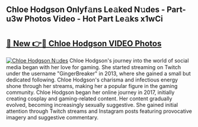 ## Chloe Hodgson Onlyf𝚊ns Le𝚊ked N𝚞des - Part-u3w Photos Video - Hot Part Le𝚊ks x1wCi

# <h2><a href="http://ac19016.deff.icu/?id=Chloe+Hodgson">🔗 New 👉🔴 Chloe Hodgson VIDEO Photos</a></h2>

[![Chloe Hodgson N𝚞des](https://i.imgur.com/rIISA9y.gif)](http://ac19016.deff.icu/?id=Chloe+Hodgson)
Chloe Hodgson's journey into the world of social media began with her love for gaming. She started streaming on Twitch under the username "GingerBreaker" in 2013, where she gained a small but dedicated following. Chloe Hodgson's charisma and infectious energy shone through her streams, making her a popular figure in the gaming community. Chloe Hodgson began her online journey in 2017, initially creating cosplay and gaming-related content. Her content gradually evolved, becoming increasingly sexually suggestive. She gained initial attention through Twitch streams and Instagram posts featuring provocative imagery and suggestive commentary.
